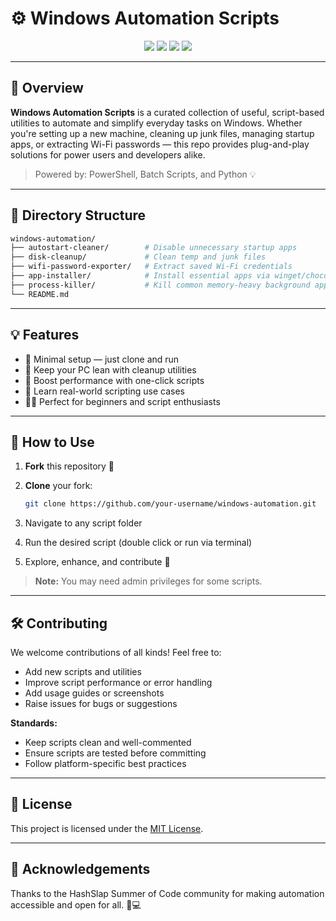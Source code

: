 # ⚙️ Windows Automation Scripts

<p align="center">
  <img src="https://img.shields.io/github/license/HashSlap-Summer-of-Code/windows-automation?style=flat-square&color=brightgreen" />
  <img src="https://img.shields.io/github/stars/HashSlap-Summer-of-Code/windows-automation?style=flat-square&color=blue" />
  <img src="https://img.shields.io/github/issues/HashSlap-Summer-of-Code/windows-automation?style=flat-square&color=green" />
  <img src="https://img.shields.io/github/forks/HashSlap-Summer-of-Code/windows-automation?style=flat-square&color=gray" />
</p>

---

## 🚀 Overview

**Windows Automation Scripts** is a curated collection of useful, script-based utilities to automate and simplify everyday tasks on Windows. Whether you're setting up a new machine, cleaning up junk files, managing startup apps, or extracting Wi-Fi passwords — this repo provides plug-and-play solutions for power users and developers alike.

> Powered by: PowerShell, Batch Scripts, and Python 💡

---

## 📁 Directory Structure

```bash
windows-automation/
├── autostart-cleaner/        # Disable unnecessary startup apps
├── disk-cleanup/             # Clean temp and junk files
├── wifi-password-exporter/   # Extract saved Wi-Fi credentials
├── app-installer/            # Install essential apps via winget/choco
├── process-killer/           # Kill common memory-heavy background apps
└── README.md
```

---

## 💡 Features

* 🔧 Minimal setup — just clone and run
* 🧹 Keep your PC lean with cleanup utilities
* 🚀 Boost performance with one-click scripts
* 🧠 Learn real-world scripting use cases
* 👩‍💻 Perfect for beginners and script enthusiasts

---

## 🔧 How to Use

1. **Fork** this repository 🍴
2. **Clone** your fork:

   ```bash
   git clone https://github.com/your-username/windows-automation.git
   ```
3. Navigate to any script folder
4. Run the desired script (double click or run via terminal)
5. Explore, enhance, and contribute 🚀

> **Note:** You may need admin privileges for some scripts.

---

## 🛠️ Contributing

We welcome contributions of all kinds! Feel free to:

* Add new scripts and utilities
* Improve script performance or error handling
* Add usage guides or screenshots
* Raise issues for bugs or suggestions

**Standards:**

* Keep scripts clean and well-commented
* Ensure scripts are tested before committing
* Follow platform-specific best practices

---

## 📜 License

This project is licensed under the [MIT License](LICENSE).

---

## 🙌 Acknowledgements

Thanks to the HashSlap Summer of Code community for making automation accessible and open for all. 🧠💻
